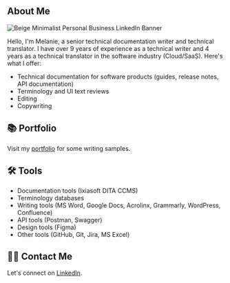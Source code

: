## About Me
![Beige Minimalist Personal Business LinkedIn Banner](https://github.com/user-attachments/assets/095f86d5-8b10-4234-97fc-203cf66444b8)


Hello, I'm Melanie, a senior technical documentation writer and technical translator. 
I have over 9 years of experience as a technical writer and 4 years as a technical translator in the software industry (Cloud/SaaS).
Here's what I offer:

- Technical documentation for software products (guides, release notes, API documentation)
- Terminology and UI text reviews
- Editing
- Copywriting

## 📚 Portfolio
Visit my [portfolio](https://github.com/melaniesagasser/Portfolio/blob/main/README.md) for some writing samples.

## 🛠️ Tools
 - Documentation tools (Ixiasoft DITA CCMS)
 - Terminology databases
 - Writing tools (MS Word, Google Docs, Acrolinx, Grammarly, WordPress, Confluence)
 - API tools (Postman, Swagger)
 - Design tools (Figma)
 - Other tools (GitHub, Git, Jira, MS Excel)

## 👋🏻 Contact Me
Let's connect on [LinkedIn](https://www.linkedin.com/in/melaniesagasser/).

<!-- List of Resources on GitHub for writing:
- Emoji Cheat Sheet at https://www.webfx.com/tools/emoji-cheat-sheet/
- GitHub Templates for technical docs at https://docs.github.com/en/contributing/writing-for-github-docs/templates#conceptual-article-template -->

